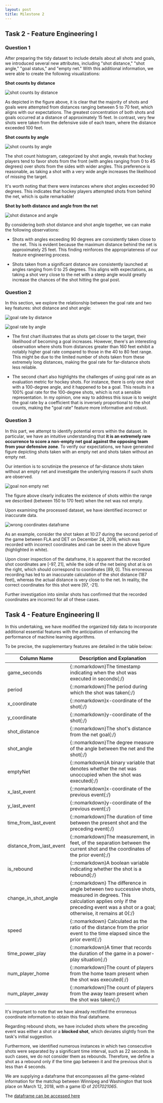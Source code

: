 ```yaml
---
layout: post
title: Milestone 2
---
```


## **Task 2 - Feature Engineering I**

### Question 1

After preparing the tidy dataset to include details about all shots and goals, we introduced several new attributes, including "shot distance," "shot angle," "goal status," and "empty net." With this additional information, we were able to create the following visualizations:

**Shot counts by distance**

![shot counts by distance](../assets/images/shot_by_distance.PNG)

As depicted in the figure above, it is clear that the majority of shots and goals were attempted from distances ranging between 5 to 70 feet, which aligns with our expectations. The greatest concentration of both shots and goals occurred at a distance of approximately 15 feet. In contrast, very few shots were taken from the defensive side of each team, where the distance exceeded 100 feet.

**Shot counts by angle**

![shot counts by angle](../assets/images/shot_by_angle.PNG)

The shot count histogram, categorized by shot angle, reveals that hockey players tend to favor shots from the front (with angles ranging from 0 to 45 degrees) over shots from the sides with wider angles. This preference is reasonable, as taking a shot with a very wide angle increases the likelihood of missing the target.

It's worth noting that there were instances where shot angles exceeded 90 degrees. This indicates that hockey players attempted shots from behind the net, which is quite remarkable!

**Shot by both distance and angle from the net**

![shot distance and angle](../assets/images/shot_by_distance_and_angle.PNG)

By considering both shot distance and shot angle together, we can make the following observations:

- Shots with angles exceeding 90 degrees are consistently taken close to the net. This is evident because the maximum distance behind the net is approximately 25 feet. This finding reinforces the appropriateness of our feature engineering process.

- Shots taken from a significant distance are consistently launched at angles ranging from 0 to 25 degrees. This aligns with expectations, as taking a shot very close to the net with a steep angle would greatly increase the chances of the shot hitting the goal post.

### Question 2

In this section, we explore the relationship between the goal rate and two key features: shot distance and shot angle:

![goal rate by distance](../assets/images/goal_rate_by_distance.PNG)

![goal rate by angle](../assets/images/goal_rate_by_angle.PNG)

- The first chart illustrates that as shots get closer to the target, their likelihood of becoming a goal increases. However, there's an interesting observation where shots from distances greater than 160 feet exhibit a notably higher goal rate compared to those in the 40 to 80 feet range. This might be due to the limited number of shots taken from these extremely long distances, making the goal rate for far-distance shots less reliable.

- The second chart also highlights the challenges of using goal rate as an evaluation metric for hockey shots. For instance, there is only one shot with a 100-degree angle, and it happened to be a goal. This results in a 100% goal rate for the 100-degree shots, which is not a sensible representation. In my opinion, one way to address this issue is to weight the goal rate by a coefficient that is inversely proportional to the shot counts, making the "goal rate" feature more informative and robust.

### Question 3

In this part, we attempt to identify potential errors within the dataset. In particular, we have an intuitive understanding that **it is an extremely rare occurrence to score a non-empty net goal against the opposing team from your defensive zone**. To verify our expectations, we have generated figure depicting shots taken with an empty net and shots taken without an empty net. 

Our intention is to scrutinize the presence of far-distance shots taken without an empty net and investigate the underlying reasons if such shots are observed.

![goal non empty net](../assets/images/goal_non_empty_net_by_distance.PNG)

The figure above clearly indicates the existence of shots within the range we described (between 150 to 170 feet) when the net was not empty.

Upon examining the processed dataset, we have identified incorrect or inaccurate data.

![wrong coordinates dataframe](../assets/images/wrong_coordinates.png)

As an example, consider the shot taken at 10:27 during the second period of the game between FLA and DET on December 24, 2016, which was recorded with incorrect coordinates and can be seen in the above figure (highlighted in white).

Upon closer inspection of the dataframe, it is apparent that the recorded shot coordinates are [-97, 21], while the side of the net being shot at is on the right, which should correspond to coordinates [89, 0]. This erroneous recording has led to an inaccurate calculation of the shot distance (187 feet), whereas the actual distance is very close to the net. In reality, the correct coordinates for this shot were [97, -21].

Further investigation into similar shots has confirmed that the recorded coordinates are incorrect for all of these cases.

## **Task 4 - Feature Engineering II**

In this undertaking, we have modified the organized tidy data to incorporate additional essential features with the anticipation of enhancing the performance of machine learning algorithms.

To be precise, the supplementary features are detailed in the table below:

|Column Name   |Description and Explanation   |
|-------|--------------------------------------|
|game_seconds|{::nomarkdown}The timestamp indicating when the shot was executed in seconds{:/}|
|period|{::nomarkdown}The period during which the shot was taken{:/}|
|x_coordinate|{::nomarkdown}x-coordinate of the shot{:/}|
|y_coordinate|{::nomarkdown}y-coordinate of the shot{:/}|
|shot_distance|{::nomarkdown}The shot's distance from the net goal{:/}|
|shot_angle|{::nomarkdown}The degree measure of the angle between the net and the shot{:/}|
|emptyNet|{::nomarkdown}A binary variable that denotes whether the net was unoccupied when the shot was executed{:/}|
|x_last_event|{::nomarkdown}x-coordinate of the previous event{:/}|
|y_last_event|{::nomarkdown}y-coordinate of the previous event{:/}|
|time_from_last_event|{::nomarkdown}The duration of time between the present shot and the preceding event{:/}|
|distance_from_last_event|{::nomarkdown}The measurement, in feet, of the separation between the current shot and the coordinates of the prior event{:/}|
|is_rebound|{::nomarkdown}A boolean variable indicating whether the shot is a rebound{:/}|
|change_in_shot_angle|{::nomarkdown} The difference in angle between two successive shots, measured in degrees. This calculation applies only if the preceding event was a shot or a goal; otherwise, it remains at 0{:/}|
|speed|{::nomarkdown} Calculated as the ratio of the distance from the prior event to the time elapsed since the prior event{:/}|
|time_power_play|{::nomarkdown}A timer that records the duration of the game in a power-play situation{:/}|
|num_player_home|{::nomarkdown}The count of players from the home team present when the shot was executed{:/}|
|num_player_away|{::nomarkdown}The count of players from the away team present when the shot was taken{:/}|

It's important to note that we have already rectified the erroneous coordinate information to obtain this final dataframe.

Regarding rebound shots, we have included shots where the preceding event was either a shot or a **blocked shot**, which deviates slightly from the task's initial suggestion.

Furthermore, we identified numerous instances in which two consecutive shots were separated by a significant time interval, such as 22 seconds. In such cases, we do not consider them as rebounds. Therefore, we define a shot as a rebound only if the time gap between it and the previous shot is less than 4 seconds.

We are supplying a dataframe that encompasses all the game-related information for the matchup between Winnipeg and Washington that took place on March 12, 2018, with a game ID of *2017021065*.

The [dataframe can be accessed here](https://www.comet.com/2nd-milestone/feature-engineering-data/2d7198d091ec403a85e33d3b9cadce18?assetId=16bc437b6fa34861a70713e411b1101a&assetPath=dataframes&experiment-tab=assetStorage)
